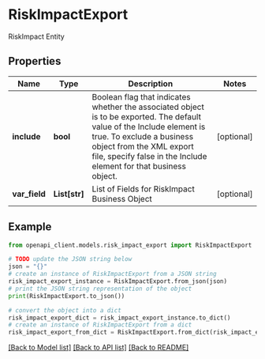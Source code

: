 # RiskImpactExport

RiskImpact Entity

## Properties

Name | Type | Description | Notes
------------ | ------------- | ------------- | -------------
**include** | **bool** | Boolean flag that indicates whether the associated object is to be exported. The default value of the Include element is true. To exclude a business object from the XML export file, specify false in the Include element for that business object. | [optional] 
**var_field** | **List[str]** | List of Fields for RiskImpact Business Object | [optional] 

## Example

```python
from openapi_client.models.risk_impact_export import RiskImpactExport

# TODO update the JSON string below
json = "{}"
# create an instance of RiskImpactExport from a JSON string
risk_impact_export_instance = RiskImpactExport.from_json(json)
# print the JSON string representation of the object
print(RiskImpactExport.to_json())

# convert the object into a dict
risk_impact_export_dict = risk_impact_export_instance.to_dict()
# create an instance of RiskImpactExport from a dict
risk_impact_export_from_dict = RiskImpactExport.from_dict(risk_impact_export_dict)
```
[[Back to Model list]](../README.md#documentation-for-models) [[Back to API list]](../README.md#documentation-for-api-endpoints) [[Back to README]](../README.md)


